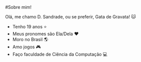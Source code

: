 #Sobre mim!

Olá, me chamo D. Sandrade, ou se preferir, Gata de Gravata! 🐱

- Tenho 19 anos ⭐
- Meus pronomes são Ela/Dela ❤️
- Moro no Brasil 🌎
- Amo jogos 🎮
- Faço faculdade de Ciência da Computação 💻

<!---
GataDeGravata/GataDeGravata is a ✨ special ✨ repository because its `README.md` (this file) appears on your GitHub profile.
You can click the Preview link to take a look at your changes.
--->
